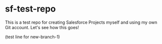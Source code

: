 # sf-test-repo
This is a test repo for creating Salesforce Projects myself and using my own Git account. Let's see how this goes!

(test line for new-branch-1)